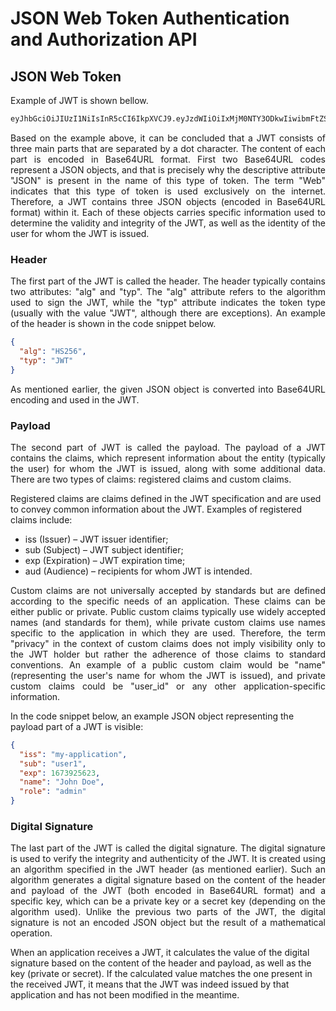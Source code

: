 # JSON Web Token Authentication and Authorization API
<p align="justify">
</p>


## JSON Web Token
<p align="justify">
Example of JWT is shown bellow.
</p>

```bash
eyJhbGciOiJIUzI1NiIsInR5cCI6IkpXVCJ9.eyJzdWIiOiIxMjM0NTY3ODkwIiwibmFtZSI6IkpvaG4gRG9lIiwiaWF0IjoxNTE2MjM5MDIyfQ.SflKxwRJSMeKKF2QT4fwpMeJf36POk6yJV_adQssw5c
```

<p align="justify">
Based on the example above, it can be concluded that a JWT consists of three main parts that are separated by a dot character. The content of each part is encoded    in Base64URL format. First two Base64URL codes represent a JSON objects, and that is precisely why the descriptive attribute "JSON" is present in the name of this type     of token. The term "Web" indicates that this type of token is used exclusively on the internet.
Therefore, a JWT contains three JSON objects (encoded in Base64URL format) within it. Each of these objects carries specific information used to determine the validity and integrity of the JWT, as well as the identity of the user for whom the JWT is issued.
</p>


### Header
<p align="justify">
The first part of the JWT is called the header. The header typically contains two attributes: "alg" and "typ". The "alg" attribute refers to the algorithm used to sign the JWT, while the "typ" attribute indicates the token type (usually with the value "JWT", although there are exceptions). An example of the header is shown in the code snippet below.
</p>

```json
{
  "alg": "HS256",
  "typ": "JWT"
}
```
<p align="justify">
As mentioned earlier, the given JSON object is converted into Base64URL encoding and used in the JWT.
</p>


### Payload
<p align="justify">
The second part of JWT is called the payload. The payload of a JWT contains the claims, which represent information about the entity (typically the user) for whom the JWT is issued, along with some additional data. There are two types of claims: registered claims and custom claims.

Registered claims are claims defined in the JWT specification and are used to convey common information about the JWT. Examples of registered claims include:
</p>
<ul>
  <li>iss (Issuer) – JWT issuer identifier;</li>
  <li>sub (Subject) – JWT subject identifier;</li>
  <li>exp (Expiration) – JWT expiration time;</li>
  <li>aud (Audience) – recipients for whom JWT is intended.</li>
</ul>
<p align="justify">
Custom claims are not universally accepted by standards but are defined according to the specific needs of an application. These claims can be either public or private. Public custom claims typically use widely accepted names (and standards for them), while private custom claims use names specific to the application in which they are used. Therefore, the term "privacy" in the context of custom claims does not imply visibility only to the JWT holder but rather the adherence of those claims to standard conventions. An example of a public custom claim would be "name" (representing the user's name for whom the JWT is issued), and private custom claims could be "user_id" or any other application-specific information.

In the code snippet below, an example JSON object representing the payload part of a JWT is visible:
</p>

```json
{
  "iss": "my-application",
  "sub": "user1",
  "exp": 1673925623,
  "name": "John Doe",
  "role": "admin"
}

```


### Digital Signature
<p align="justify">The last part of the JWT is called the digital signature. The digital signature is used to verify the integrity and authenticity of the JWT. It is created using an algorithm specified in the JWT header (as mentioned earlier). Such an algorithm generates a digital signature based on the content of the header and payload of the JWT (both encoded in Base64URL format) and a specific key, which can be a private key or a secret key (depending on the algorithm used). Unlike the previous two parts of the JWT, the digital signature is not an encoded JSON object but the result of a mathematical operation.

When an application receives a JWT, it calculates the value of the digital signature based on the content of the header and payload, as well as the key (private or secret). If the calculated value matches the one present in the received JWT, it means that the JWT was indeed issued by that application and has not been modified in the meantime.
</p>
